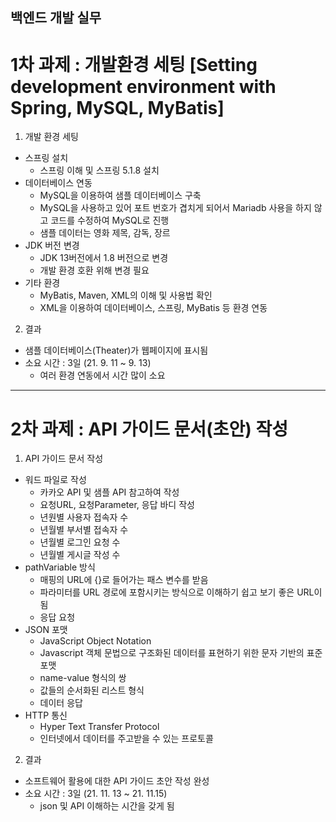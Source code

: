 백엔드 개발 실무
---------------------------------------------------------------------------------------------------
# 1차 과제 : 개발환경 세팅 [Setting development environment with Spring, MySQL, MyBatis]

1. 개발 환경 세팅
+ 스프링 설치
  + 스프링 이해 및 스프링 5.1.8 설치
+ 데이터베이스 연동
  + MySQL을 이용하여 샘플 데이터베이스 구축
  + MySQL을 사용하고 있어 포트 번호가 겹치게 되어서 Mariadb 사용을 하지 않고 코드를 수정하여 MySQL로 진행
  + 샘플 데이터는 영화 제목, 감독, 장르
+ JDK 버전 변경
  + JDK 13버전에서 1.8 버전으로 변경
  + 개발 환경 호환 위해 변경 필요
+ 기타 환경
  + MyBatis, Maven, XML의 이해 및 사용법 확인
  + XML을 이용하여 데이터베이스, 스프링, MyBatis 등 환경 연동

2. 결과
+ 샘플 데이터베이스(Theater)가 웹페이지에 표시됨
+ 소요 시간 : 3일 (21. 9. 11 ~ 9. 13)
  + 여러 환경 연동에서 시간 많이 소요
---------------------------------------------------------------------------------------------------
# 2차 과제 : API 가이드 문서(초안) 작성
1. API 가이드 문서 작성
+ 워드 파일로 작성
  + 카카오 API 및 샘플 API 참고하여 작성
  + 요청URL, 요청Parameter, 응답 바디 작성
  + 년원별 사용자 접속자 수
  + 년월별 부서별 접속자 수
  + 년월별 로그인 요청 수
  + 년월별 게시글 작성 수
+ pathVariable 방식
  + 매핑의 URL에 {}로 들어가는 패스 변수를 받음
  + 파라미터를 URL 경로에 포함시키는 방식으로 이해하기 쉽고 보기 좋은 URL이 됨
  + 응답 요청
+ JSON 포맷
  + JavaScript Object Notation
  + Javascript 객체 문법으로 구조화된 데이터를 표현하기 위한 문자 기반의 표준 포맷
  + name-value 형식의 쌍
  + 값들의 순서화된 리스트 형식
  + 데이터 응답
+ HTTP 통신
  + Hyper Text Transfer Protocol
  + 인터넷에서 데이터를 주고받을 수 있는 프로토콜

2. 결과
+ 소프트웨어 활용에 대한 API 가이드 초안 작성 완성
+ 소요 시간 : 3일 (21. 11. 13 ~ 21. 11.15)
  + json 및 API 이해하는 시간을 갖게 됨
